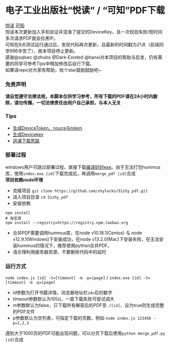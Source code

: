 电子工业出版社“悦读” / “可知”PDF下载
====================
[悦读](https://yd.51zhy.cn/) [可知](https://www.keledge.com/)   
悦读本次更新加入手机验证并混淆了提交的DeviceKey，且一次校验失败/短时间多次请求PDF就会拉黑IP。  
可知在8点测试运行通过后，发现代码再次更新，且最新的时间戳为21点（前端同学996辛苦了），故本项目停止更新。    
感谢@sqlsec @zhubo @Dark-Existed @hanxi对本项目的帮助与启发，仍有需要的同学可参考Tips中稍加修改后自行下载。    
如果该repo对大家有帮助，给个star鼓励鼓励吧~  

### 免责声明
**请自觉遵守法律法规，本脚本仅供学习参考，所有下载的PDF请在24小时内删除，请勿传播，一切法律责任由用户自己承担，与本人无关**   

### Tips
* [生成DeviceToken、nouce与token](https://github.com/shylocks/51zhy_pdf/blob/master/turtorial/tutorial.MD) 
* [生成Devicekey](https://github.com/shylocks/51zhy_pdf/blob/master/turtorial/devicekey.MD) 
* [逃课下载思路](https://github.com/shylocks/51zhy_pdf/blob/master/turtorial/download.MD) 

### 部署过程
windows用户可跳过部署过程，直接下载[编译好的exe](https://github.com/shylocks/51zhy_pdf/releases)。由于无法打包hummus库，使用`index.exe [id]`下载完成后，再调用`merge_pdf [id]`合成   
**项目依赖node环境**  
* 克隆项目 `git clone https://github.com/shylocks/51zhy_pdf.git`
* 进入项目目录 `cd 51zhy_pdf`
* 安装依赖
```
npm install
# 淘宝源
npm install --registry=https://registry.npm.taobao.org
```
* 合并PDF需要调用hummus库，在node v10.18.1(Centos) 与 node v12.9.1(Windows)下安装成功，在node v13.2.0(Mac)下安装失败，在无法安装hummus的情况下，推荐使用python合并PDF。  
* 请合理利用服务器资源，不要删除代码中的延时

### 运行方式
`node index.js [id] -t=[timeout] -m -p=[page]` / `index.exe [id] -t=[timeout] -m -p=[page]` 
* id参数为打开书籍详情，浏览器地址栏`id=`后的数字
* timeout参数默认为10(s)，一直下载失败可尝试调大
* m参数默认为false，只下载所有解密后的PDF至`./[id]`，设为true则生成完整的PDF文件
* p参数默认为空列表，可指定下载的页数，例如 `node index.js 123456 -p=1,2,3`
    
遇到大于1000页的PDF可能出现问题，可以分页下载后使用`python merge_pdf.py [id]`合成
